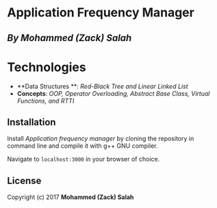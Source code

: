 # Application Frequency Manager
## *By Mohammed (Zack) Salah*
# Technologies
* **Data Structures **: *Red-Black Tree and Linear Linked List*
* **Concepts**: *OOP, Operator Overloading, Abstract Base Class, Virtual Functions, and RTTI*

Installation
------------

Install *Application frequency manager* by cloning the repository in command line and compile it with g++ GNU compiler.  

Navigate to `localhost:3000` in your browser of choice.

License
-------
Copyright (c) 2017 **Mohammed (Zack) Salah**
